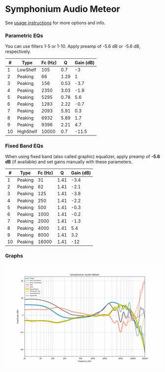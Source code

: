 # Symphonium Audio Meteor
See [usage instructions](https://github.com/jaakkopasanen/AutoEq#usage) for more options and info.

### Parametric EQs
You can use filters 1-5 or 1-10. Apply preamp of -5.6 dB or -5.6 dB, respectively.

|   # | Type      |   Fc (Hz) |    Q |   Gain (dB) |
|-----|-----------|-----------|------|-------------|
|   1 | LowShelf  |       105 | 0.7  |        -3   |
|   2 | Peaking   |        66 | 1.29 |         1   |
|   3 | Peaking   |       156 | 0.53 |        -3.7 |
|   4 | Peaking   |      2350 | 3.03 |        -1.9 |
|   5 | Peaking   |      5295 | 0.78 |         5.6 |
|   6 | Peaking   |      1283 | 2.22 |        -0.7 |
|   7 | Peaking   |      2093 | 5.91 |         0.3 |
|   8 | Peaking   |      6932 | 5.89 |         1.7 |
|   9 | Peaking   |      9398 | 2.21 |         4.7 |
|  10 | HighShelf |     10000 | 0.7  |       -11.5 |

### Fixed Band EQs
When using fixed band (also called graphic) equalizer, apply preamp of **-5.6 dB** (if available) and set gains manually with these parameters.

|   # | Type    |   Fc (Hz) |    Q |   Gain (dB) |
|-----|---------|-----------|------|-------------|
|   1 | Peaking |        31 | 1.41 |        -3.4 |
|   2 | Peaking |        62 | 1.41 |        -2.1 |
|   3 | Peaking |       125 | 1.41 |        -3.8 |
|   4 | Peaking |       250 | 1.41 |        -2.2 |
|   5 | Peaking |       500 | 1.41 |        -0.3 |
|   6 | Peaking |      1000 | 1.41 |        -0.2 |
|   7 | Peaking |      2000 | 1.41 |        -1.3 |
|   8 | Peaking |      4000 | 1.41 |         5.4 |
|   9 | Peaking |      8000 | 1.41 |         3.2 |
|  10 | Peaking |     16000 | 1.41 |       -12   |

### Graphs
![](./Symphonium%20Audio%20Meteor.png)
